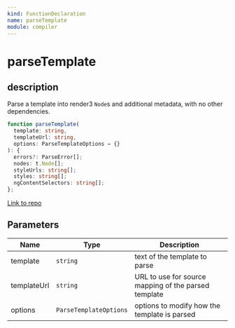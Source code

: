 ```yaml
---
kind: FunctionDeclaration
name: parseTemplate
module: compiler
---
```


# parseTemplate

## description

Parse a template into render3 `Node`s and additional metadata, with no other dependencies.

```ts
function parseTemplate(
  template: string,
  templateUrl: string,
  options: ParseTemplateOptions = {}
): {
  errors?: ParseError[];
  nodes: t.Node[];
  styleUrls: string[];
  styles: string[];
  ngContentSelectors: string[];
};
```

[Link to repo](https://github.com/timdeschryver/angular/blob/master/packages/compiler/src/render3/view/template.ts#L2007-L2063)

## Parameters

| Name        | Type                   | Description                                          |
| ----------- | ---------------------- | ---------------------------------------------------- |
| template    | `string`               | text of the template to parse                        |
| templateUrl | `string`               | URL to use for source mapping of the parsed template |
| options     | `ParseTemplateOptions` | options to modify how the template is parsed         |
